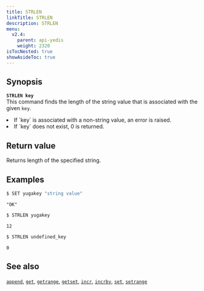 ```yaml
---
title: STRLEN
linkTitle: STRLEN
description: STRLEN
menu:
  v2.4:
    parent: api-yedis
    weight: 2320
isTocNested: true
showAsideToc: true
---
```


## Synopsis

<b>`STRLEN key`</b><br>
This command finds the length of the string value that is associated with the given `key`.
<li> If `key` is associated with a non-string value, an error is raised.</li>
<li> If `key` does not exist, 0 is returned.</li>

## Return value

Returns length of the specified string.

## Examples

```sh
$ SET yugakey "string value"
```

```
"OK"
```

```sh
$ STRLEN yugakey
```

```
12
```

```sh
$ STRLEN undefined_key
```

```
0
```

## See also

[`append`](../append/), [`get`](../get/), [`getrange`](../getrange/), [`getset`](../getset/), [`incr`](../incr/), [`incrby`](../incrby/), [`set`](../set/), [`setrange`](../setrange/)
